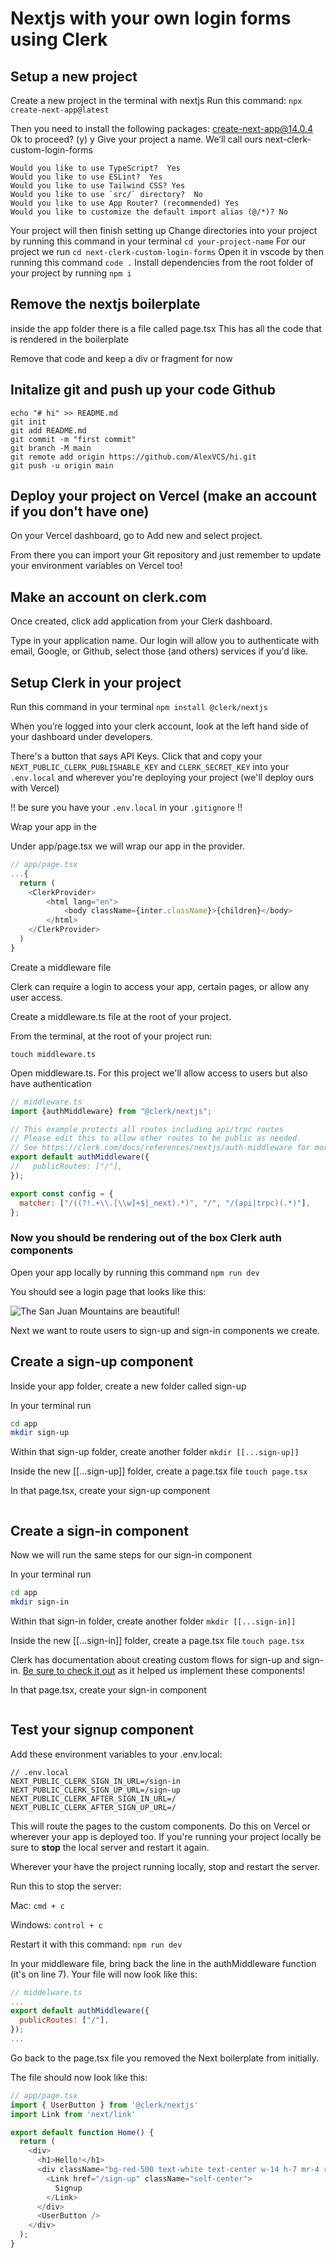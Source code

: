 # Nextjs with your own login forms using Clerk

## Setup a new project
Create a new project in the terminal with nextjs
Run this command: `npx create-next-app@latest`

Then you need to install the following packages:
create-next-app@14.0.4
Ok to proceed? (y) y
Give your project a name. We’ll call ours next-clerk-custom-login-forms

```
Would you like to use TypeScript?  Yes
Would you like to use ESLint?  Yes
Would you like to use Tailwind CSS? Yes
Would you like to use `src/` directory?  No
Would you like to use App Router? (recommended) Yes
Would you like to customize the default import alias (@/*)? No
```

Your project will then finish setting up
Change directories into your project by running this command in your terminal `cd your-project-name`
For our project we run `cd next-clerk-custom-login-forms`
Open it in vscode by then running this command `code .`
Install dependencies from the root folder of your project by running `npm i`

## Remove the nextjs boilerplate
inside the app folder there is a file called page.tsx
This has all the code that is rendered in the boilerplate

Remove that code and keep a div or fragment for now

## Initalize git and push up your code Github

```
echo "# hi" >> README.md
git init
git add README.md
git commit -m "first commit"
git branch -M main
git remote add origin https://github.com/AlexVCS/hi.git
git push -u origin main
```

## Deploy your project on Vercel (make an account if you don't have one)

On your Vercel dashboard, go to Add new and select project.

From there you can import your Git repository and just remember to update your environment variables on Vercel too!

## Make an account on clerk.com

Once created, click add application from your Clerk dashboard.

Type in your application name. Our login will allow you to authenticate with email, Google, or Github, select those (and others) services if you'd like.

## Setup Clerk in your project
Run this command in your terminal
`npm install @clerk/nextjs`

When you’re logged into your clerk account, look at the left hand side of your dashboard under developers.

There's a button that says API Keys. 
Click that and copy your `NEXT_PUBLIC_CLERK_PUBLISHABLE_KEY` and `CLERK_SECRET_KEY` into your `.env.local` and wherever you're deploying your project (we'll deploy ours with Vercel)

!! be sure you have your `.env.local` in your `.gitignore` !!

Wrap your app in the <ClerkProvider>

Under app/page.tsx we will wrap our app in the provider.

``` javascript
// app/page.tsx
...{
  return (
    <ClerkProvider>
        <html lang="en">
            <body className={inter.className}>{children}</body>
        </html>
    </ClerkProvider>
  )
}
```

Create a middleware file

Clerk can require a login to access your app, certain pages, or allow any user access.

Create a middleware.ts file at the root of your project.

From the terminal, at the root of your project run:

```touch middleware.ts```

Open middleware.ts. For this project we'll allow access to users but also have authentication

``` javascript
// middleware.ts
import {authMiddleware} from "@clerk/nextjs";

// This example protects all routes including api/trpc routes
// Please edit this to allow other routes to be public as needed.
// See https://clerk.com/docs/references/nextjs/auth-middleware for more information about configuring your Middleware
export default authMiddleware({
//   publicRoutes: ["/"],
});

export const config = {
  matcher: ["/((?!.+\\.[\\w]+$|_next).*)", "/", "/(api|trpc)(.*)"],
};

```

### Now you should be rendering out of the box Clerk auth components

Open your app locally by running this command
`npm run dev`

You should see a login page that looks like this:


![The San Juan Mountains are beautiful!](/public/screenshots/boilerplateLogin.png "Clerk Boilerplate UI")

Next we want to route users to sign-up and sign-in components we create.

## Create a sign-up component

Inside your app folder, create a new folder called sign-up

In your terminal run
```bash
cd app
mkdir sign-up
```

Within that sign-up folder, create another folder
`mkdir [[...sign-up]]`

Inside the new [[...sign-up]] folder, create a page.tsx file
`touch page.tsx`

In that page.tsx, create your sign-up component

```javascript


```

## Create a sign-in component

Now we will run the same steps for our sign-in component

In your terminal run
```bash
cd app
mkdir sign-in
```

Within that sign-in folder, create another folder
`mkdir [[...sign-in]]`

Inside the new [[...sign-in]] folder, create a page.tsx file
`touch page.tsx`

Clerk has documentation about creating custom flows for sign-up and sign-in. [Be sure to check it out](https://clerk.com/docs/custom-flows/overview#custom-flows) as it helped us implement these components!

In that page.tsx, create your sign-in component

```javascript


```

## Test your signup component

Add these environment variables to your .env.local:
```
// .env.local
NEXT_PUBLIC_CLERK_SIGN_IN_URL=/sign-in
NEXT_PUBLIC_CLERK_SIGN_UP_URL=/sign-up
NEXT_PUBLIC_CLERK_AFTER_SIGN_IN_URL=/
NEXT_PUBLIC_CLERK_AFTER_SIGN_UP_URL=/
```

This will route the pages to the custom components. Do this on Vercel or wherever your app is deployed too. If you're running your project locally be sure to **stop** the local server and restart it again.

Wherever your have the project running locally, stop and restart the server.

Run this to stop the server:

Mac:
`cmd + c`

Windows:
`control + c`

Restart it with this command:
`npm run dev`

In your middleware file, bring back the line in the authMiddleware function (it's on line 7). Your file will now look like this:

```javascript
// middelware.ts
...
export default authMiddleware({
  publicRoutes: ["/"],
});
...
```

Go back to the page.tsx file you removed the Next boilerplate from initially.

The file should now look like this:

```javascript
// app/page.tsx
import { UserButton } from '@clerk/nextjs'
import Link from 'next/link'

export default function Home() {
  return (
    <div>
      <h1>Hello!</h1>
      <div className="bg-red-500 text-white text-center w-14 h-7 mr-4 rounded-md md:h-8 md:mr-6 lg:mr-0 lg:mb-8 flex align-center justify-center">
        <Link href="/sign-up" className="self-center">
          Signup
        </Link>
      </div>
      <UserButton />
    </div>
  );
}
```